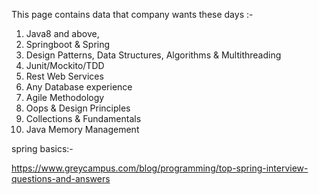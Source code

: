 This page contains data that company wants these days :-

1.	Java8 and above,
2.	Springboot & Spring
3.	Design Patterns, Data Structures, Algorithms & Multithreading
4.	Junit/Mockito/TDD
5.	Rest Web Services
6.	Any Database experience
7.	Agile Methodology
8.  Oops & Design Principles
9.  Collections & Fundamentals
10. Java Memory Management

spring basics:- 

https://www.greycampus.com/blog/programming/top-spring-interview-questions-and-answers